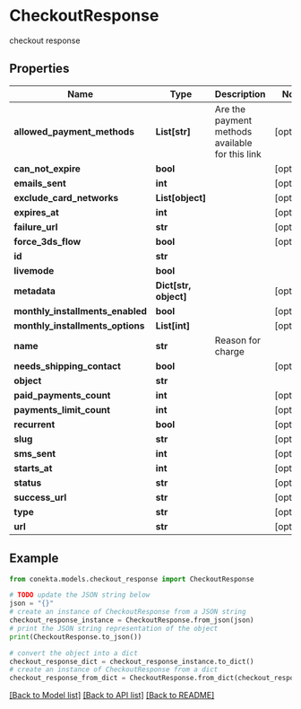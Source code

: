 # CheckoutResponse

checkout response

## Properties

Name | Type | Description | Notes
------------ | ------------- | ------------- | -------------
**allowed_payment_methods** | **List[str]** | Are the payment methods available for this link | [optional] 
**can_not_expire** | **bool** |  | [optional] 
**emails_sent** | **int** |  | [optional] 
**exclude_card_networks** | **List[object]** |  | [optional] 
**expires_at** | **int** |  | [optional] 
**failure_url** | **str** |  | [optional] 
**force_3ds_flow** | **bool** |  | [optional] 
**id** | **str** |  | 
**livemode** | **bool** |  | 
**metadata** | **Dict[str, object]** |  | [optional] 
**monthly_installments_enabled** | **bool** |  | [optional] 
**monthly_installments_options** | **List[int]** |  | [optional] 
**name** | **str** | Reason for charge | 
**needs_shipping_contact** | **bool** |  | [optional] 
**object** | **str** |  | 
**paid_payments_count** | **int** |  | [optional] 
**payments_limit_count** | **int** |  | [optional] 
**recurrent** | **bool** |  | [optional] 
**slug** | **str** |  | [optional] 
**sms_sent** | **int** |  | [optional] 
**starts_at** | **int** |  | [optional] 
**status** | **str** |  | [optional] 
**success_url** | **str** |  | [optional] 
**type** | **str** |  | [optional] 
**url** | **str** |  | [optional] 

## Example

```python
from conekta.models.checkout_response import CheckoutResponse

# TODO update the JSON string below
json = "{}"
# create an instance of CheckoutResponse from a JSON string
checkout_response_instance = CheckoutResponse.from_json(json)
# print the JSON string representation of the object
print(CheckoutResponse.to_json())

# convert the object into a dict
checkout_response_dict = checkout_response_instance.to_dict()
# create an instance of CheckoutResponse from a dict
checkout_response_from_dict = CheckoutResponse.from_dict(checkout_response_dict)
```
[[Back to Model list]](../README.md#documentation-for-models) [[Back to API list]](../README.md#documentation-for-api-endpoints) [[Back to README]](../README.md)



